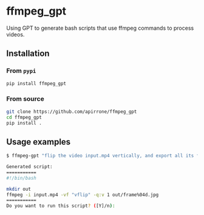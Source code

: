 # ffmpeg_gpt

Using GPT to generate bash scripts that use ffmpeg commands to process videos.

## Installation
### From `pypi`
```bash
pip install ffmpeg_gpt
```

### From source
```bash
git clone https://github.com/apirrone/ffmpeg_gpt
cd ffmpeg_gpt
pip install .
```

## Usage examples
```bash
$ ffmpeg-gpt "flip the video input.mp4 vertically, and export all its frames in a directory named out"

Generated script: 
===========
#!/bin/bash

mkdir out
ffmpeg -i input.mp4 -vf "vflip" -q:v 1 out/frame%04d.jpg
===========
Do you want to run this script? ([Y]/n): 

```
